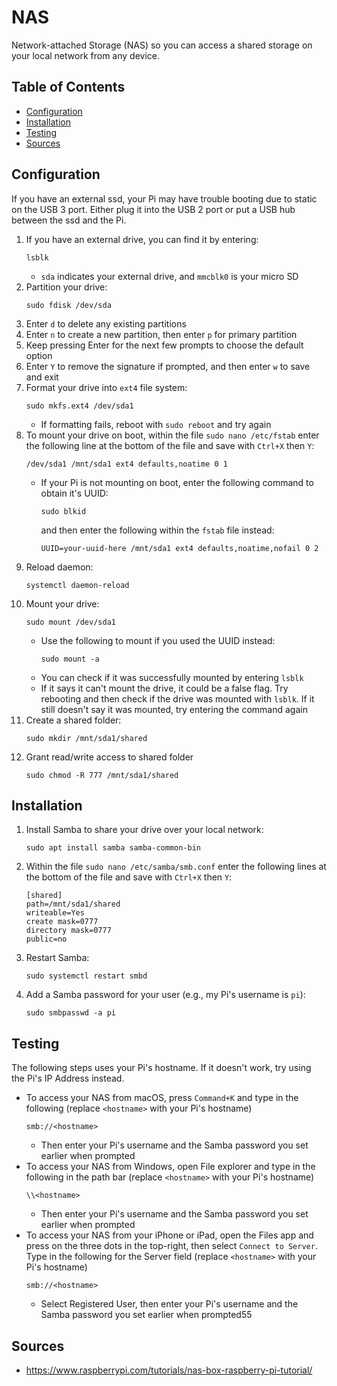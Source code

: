 # NAS

Network-attached Storage (NAS) so you can access a shared storage on your local network from any device.

## Table of Contents

- [Configuration](#configuration)
- [Installation](#installation)
- [Testing](#testing)
- [Sources](#sources)

## Configuration

If you have an external ssd, your Pi may have trouble booting due to static on the USB 3 port. Either plug it into the USB 2 port or put a USB hub between the ssd and the Pi.

1. If you have an external drive, you can find it by entering:
   ```
   lsblk
   ```
   - `sda` indicates your external drive, and `mmcblk0` is your micro SD
1. Partition your drive:
   ```
   sudo fdisk /dev/sda
   ```
1. Enter `d` to delete any existing partitions
1. Enter `n` to create a new partition, then enter `p` for primary partition
1. Keep pressing Enter for the next few prompts to choose the default option
1. Enter `Y` to remove the signature if prompted, and then enter `w` to save and exit
1. Format your drive into `ext4` file system:
   ```
   sudo mkfs.ext4 /dev/sda1
   ```
   - If formatting fails, reboot with `sudo reboot` and try again
1. To mount your drive on boot, within the file `sudo nano /etc/fstab` enter the following line at the bottom of the file and save with `Ctrl+X` then `Y`:
   ```
   /dev/sda1 /mnt/sda1 ext4 defaults,noatime 0 1
   ```
   - If your Pi is not mounting on boot, enter the following command to obtain it's UUID:
     ```
     sudo blkid
     ```
     and then enter the following within the `fstab` file instead:
     ```
     UUID=your-uuid-here /mnt/sda1 ext4 defaults,noatime,nofail 0 2
     ```
1. Reload daemon:
   ```
   systemctl daemon-reload
   ```
1. Mount your drive:
   ```
   sudo mount /dev/sda1
   ```
   - Use the following to mount if you used the UUID instead:
     ```
     sudo mount -a
     ```
   - You can check if it was successfully mounted by entering `lsblk`
   - If it says it can't mount the drive, it could be a false flag. Try rebooting and then check if the drive was mounted with `lsblk`. If it still doesn't say it was mounted, try entering the command again
1. Create a shared folder:
   ```
   sudo mkdir /mnt/sda1/shared
   ```
1. Grant read/write access to shared folder
   ```
   sudo chmod -R 777 /mnt/sda1/shared
   ```

## Installation

1. Install Samba to share your drive over your local network:
   ```
   sudo apt install samba samba-common-bin
   ```
1. Within the file `sudo nano /etc/samba/smb.conf` enter the following lines at the bottom of the file and save with `Ctrl+X` then `Y`:
   ```
   [shared]
   path=/mnt/sda1/shared
   writeable=Yes
   create mask=0777
   directory mask=0777
   public=no
   ```
1. Restart Samba:
   ```
   sudo systemctl restart smbd
   ```
1. Add a Samba password for your user (e.g., my Pi's username is `pi`):
   ```
   sudo smbpasswd -a pi
   ```

## Testing

The following steps uses your Pi's hostname. If it doesn't work, try using the Pi's IP Address instead.

- To access your NAS from macOS, press `Command+K` and type in the following (replace `<hostname>` with your Pi's hostname)
  ```
  smb://<hostname>
  ```
  - Then enter your Pi's username and the Samba password you set earlier when prompted
- To access your NAS from Windows, open File explorer and type in the following in the path bar (replace `<hostname>` with your Pi's hostname)
  ```
  \\<hostname>
  ```
  - Then enter your Pi's username and the Samba password you set earlier when prompted
- To access your NAS from your iPhone or iPad, open the Files app and press on the three dots in the top-right, then select `Connect to Server`. Type in the following for the Server field (replace `<hostname>` with your Pi's hostname)
  ```
  smb://<hostname>
  ```
  - Select Registered User, then enter your Pi's username and the Samba password you set earlier when prompted55

## Sources

- https://www.raspberrypi.com/tutorials/nas-box-raspberry-pi-tutorial/
